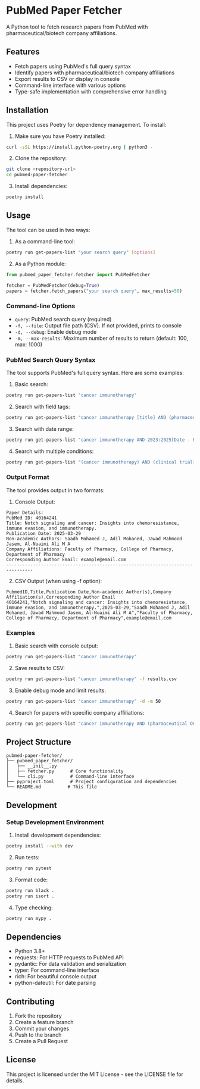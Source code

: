 # PubMed Paper Fetcher

A Python tool to fetch research papers from PubMed with pharmaceutical/biotech company affiliations.

## Features

- Fetch papers using PubMed's full query syntax
- Identify papers with pharmaceutical/biotech company affiliations
- Export results to CSV or display in console
- Command-line interface with various options
- Type-safe implementation with comprehensive error handling

## Installation

This project uses Poetry for dependency management. To install:

1. Make sure you have Poetry installed:

```bash
curl -sSL https://install.python-poetry.org | python3 -
```

2. Clone the repository:

```bash
git clone <repository-url>
cd pubmed-paper-fetcher
```

3. Install dependencies:

```bash
poetry install
```

## Usage

The tool can be used in two ways:

1. As a command-line tool:

```bash
poetry run get-papers-list "your search query" [options]
```

2. As a Python module:

```python
from pubmed_paper_fetcher.fetcher import PubMedFetcher

fetcher = PubMedFetcher(debug=True)
papers = fetcher.fetch_papers("your search query", max_results=50)
```

### Command-line Options

- `query`: PubMed search query (required)
- `-f, --file`: Output file path (CSV). If not provided, prints to console
- `-d, --debug`: Enable debug mode
- `-m, --max-results`: Maximum number of results to return (default: 100, max: 1000)

### PubMed Search Query Syntax

The tool supports PubMed's full query syntax. Here are some examples:

1. Basic search:

```bash
poetry run get-papers-list "cancer immunotherapy"
```

2. Search with field tags:

```bash
poetry run get-papers-list "cancer immunotherapy [title] AND (pharmaceutical OR biotech) [affiliation]"
```

3. Search with date range:

```bash
poetry run get-papers-list "cancer immunotherapy AND 2023:2025[Date - Publication]"
```

4. Search with multiple conditions:

```bash
poetry run get-papers-list "(cancer immunotherapy) AND (clinical trial[Publication Type]) AND (pharmaceutical OR biotech) [affiliation]"
```

### Output Format

The tool provides output in two formats:

1. Console Output:

```
Paper Details:
PubMed ID: 40164241
Title: Notch signaling and cancer: Insights into chemoresistance, immune evasion, and immunotherapy.
Publication Date: 2025-03-29
Non-academic Authors: Saadh Mohamed J, Adil Mohaned, Jawad Mahmood Jasem, Al-Nuaimi Ali M A
Company Affiliations: Faculty of Pharmacy, College of Pharmacy, Department of Pharmacy
Corresponding Author Email: example@email.com
--------------------------------------------------------------------------------
```

2. CSV Output (when using -f option):

```csv
PubmedID,Title,Publication Date,Non-academic Author(s),Company Affiliation(s),Corresponding Author Email
40164241,"Notch signaling and cancer: Insights into chemoresistance, immune evasion, and immunotherapy.",2025-03-29,"Saadh Mohamed J, Adil Mohaned, Jawad Mahmood Jasem, Al-Nuaimi Ali M A","Faculty of Pharmacy, College of Pharmacy, Department of Pharmacy",example@email.com
```

### Examples

1. Basic search with console output:

```bash
poetry run get-papers-list "cancer immunotherapy"
```

2. Save results to CSV:

```bash
poetry run get-papers-list "cancer immunotherapy" -f results.csv
```

3. Enable debug mode and limit results:

```bash
poetry run get-papers-list "cancer immunotherapy" -d -m 50
```

4. Search for papers with specific company affiliations:

```bash
poetry run get-papers-list "cancer immunotherapy AND (pharmaceutical OR biotech) [affiliation]" -f results.csv
```

## Project Structure

```
pubmed-paper-fetcher/
├── pubmed_paper_fetcher/
│   ├── __init__.py
│   ├── fetcher.py      # Core functionality
│   └── cli.py          # Command-line interface
├── pyproject.toml      # Project configuration and dependencies
└── README.md          # This file
```

## Development

### Setup Development Environment

1. Install development dependencies:

```bash
poetry install --with dev
```

2. Run tests:

```bash
poetry run pytest
```

3. Format code:

```bash
poetry run black .
poetry run isort .
```

4. Type checking:

```bash
poetry run mypy .
```

## Dependencies

- Python 3.8+
- requests: For HTTP requests to PubMed API
- pydantic: For data validation and serialization
- typer: For command-line interface
- rich: For beautiful console output
- python-dateutil: For date parsing

## Contributing

1. Fork the repository
2. Create a feature branch
3. Commit your changes
4. Push to the branch
5. Create a Pull Request

## License

This project is licensed under the MIT License - see the LICENSE file for details.
